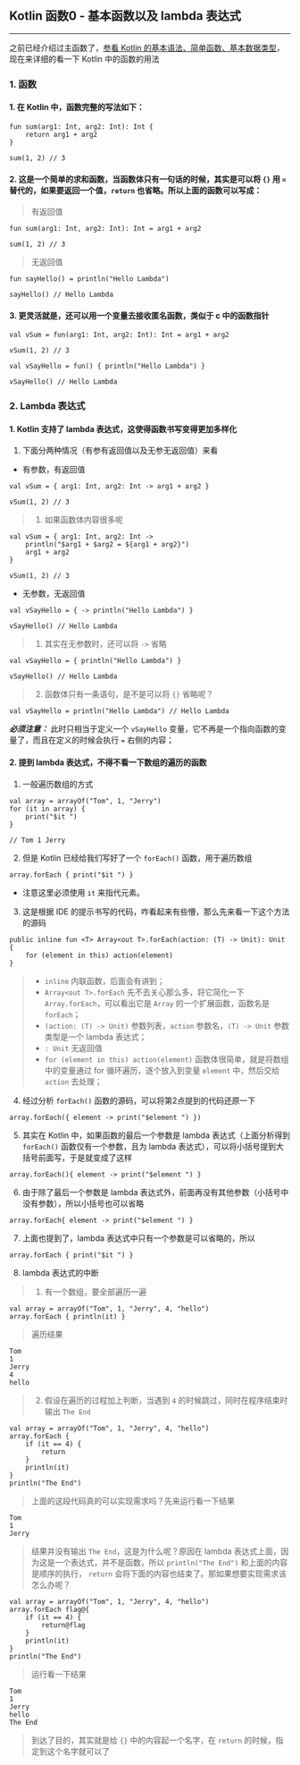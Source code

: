 ## Kotlin 函数0 - 基本函数以及 lambda 表达式

---

之前已经介绍过主函数了，[参看 Kotlin 的基本语法、简单函数、基本数据类型](https://www.jianshu.com/p/b03b76e3a8de)，现在来详细的看一下 Kotlin 中的函数的用法

### 1. 函数

#### 1. 在 Kotlin 中，函数完整的写法如下：

```
fun sum(arg1: Int, arg2: Int): Int {
    return arg1 + arg2
}

sum(1, 2) // 3
```

#### 2. 这是一个简单的求和函数，当函数体只有一句话的时候，其实是可以将 `{}` 用 `=` 替代的，如果要返回一个值，`return` 也省略。所以上面的函数可以写成：

> 有返回值

```
fun sum(arg1: Int, arg2: Int): Int = arg1 + arg2

sum(1, 2) // 3
```

> 无返回值

```
fun sayHello() = println("Hello Lambda")

sayHello() // Hello Lambda
```


#### 3. 更灵活就是，还可以用一个变量去接收匿名函数，类似于 c 中的函数指针

```
val vSum = fun(arg1: Int, arg2: Int): Int = arg1 + arg2

vSum(1, 2) // 3
```

```
val vSayHello = fun() { println("Hello Lambda") }

vSayHello() // Hello Lambda
```

### 2. Lambda 表达式

#### 1. Kotlin 支持了 lambda 表达式，这使得函数书写变得更加多样化

1. 下面分两种情况（有参有返回值以及无参无返回值）来看

+ 有参数，有返回值

```
val vSum = { arg1: Int, arg2: Int -> arg1 + arg2 }

vSum(1, 2) // 3
```

> 1. 如果函数体内容很多呢

```
val vSum = { arg1: Int, arg2: Int ->
    println("$arg1 + $arg2 = ${arg1 + arg2}")
    arg1 + arg2
}

vSum(1, 2) // 3
```

+ 无参数，无返回值

```
val vSayHello = { -> println("Hello Lambda") }

vSayHello() // Hello Lambda
```

> 1. 其实在无参数时，还可以将 `->` 省略

```
val vSayHello = { println("Hello Lambda") }

vSayHello() // Hello Lambda
```

> 2. 函数体只有一条语句，是不是可以将 `{}` 省略呢？

```
val vSayHello = println("Hello Lambda") // Hello Lambda
```
***必须注意：*** 此时只相当于定义一个 `vSayHello` 变量，它不再是一个指向函数的变量了，而且在定义的时候会执行 `=` 右侧的内容；

#### 2. 提到 lambda 表达式，不得不看一下数组的遍历的函数

1. 一般遍历数组的方式

```
val array = arrayOf("Tom", 1, "Jerry")
for (it in array) {
    print("$it ")
}

// Tom 1 Jerry
```

2. 但是 Kotlin 已经给我们写好了一个 `forEach()` 函数，用于遍历数组

```
array.forEach { print("$it ") }
```

+ 注意这里必须使用 `it` 来指代元素。

3. 这是根据 IDE 的提示书写的代码，咋看起来有些懵，那么先来看一下这个方法的源码

```
public inline fun <T> Array<out T>.forEach(action: (T) -> Unit): Unit {
    for (element in this) action(element)
}
```

> + `inline` 内联函数，后面会有讲到；
> + `Array<out T>.forEach` 先不去关心那么多，将它简化一下 `Array.forEach`，可以看出它是 `Array` 的一个扩展函数，函数名是 `forEach`；
> + `(action: (T) -> Unit)` 参数列表，`action` 参数名，`(T) -> Unit` 参数类型是一个 lambda 表达式；
> + `: Unit` 无返回值
> + `for (element in this) action(element)` 函数体很简单，就是将数组中的变量通过 for 循环遍历，逐个放入到变量 `element` 中，然后交给 `action` 去处理；

4. 经过分析 `forEach()` 函数的源码，可以将第2点提到的代码还原一下

```
array.forEach({ element -> print("$element ") })
```

5. 其实在 Kotlin 中，如果函数的最后一个参数是 lambda 表达式（上面分析得到 `forEach()` 函数仅有一个参数，且为 lambda 表达式），可以将小括号提到大括号前面写，于是就变成了这样

```
array.forEach(){ element -> print("$element ") }
```

6. 由于除了最后一个参数是 lambda 表达式外，前面再没有其他参数（小括号中没有参数），所以小括号也可以省略

```
array.forEach{ element -> print("$element ") }
```

7. 上面也提到了，lambda 表达式中只有一个参数是可以省略的，所以

```
array.forEach { print("$it ") }
```

8. lambda 表达式的中断
> 1. 有一个数组，要全部遍历一遍

```
val array = arrayOf("Tom", 1, "Jerry", 4, "hello")
array.forEach { println(it) }
```

> 遍历结果

```
Tom
1
Jerry
4
hello
```
> 2. 假设在遍历的过程加上判断，当遇到 `4` 的时候跳过，同时在程序结束时输出 `The End`

```
val array = arrayOf("Tom", 1, "Jerry", 4, "hello")
array.forEach {
    if (it == 4) {
        return
    }
    println(it)
}
println("The End")
```

> 上面的这段代码真的可以实现需求吗？先来运行看一下结果

```
Tom
1
Jerry
```

> 结果并没有输出 `The End`，这是为什么呢？原因在 lambda 表达式上面，因为这是一个表达式，并不是函数，所以 `println("The End")` 和上面的内容是顺序的执行， `return` 会将下面的内容也结束了。那如果想要实现需求该怎么办呢？

```
val array = arrayOf("Tom", 1, "Jerry", 4, "hello")
array.forEach flag@{
    if (it == 4) {
        return@flag
    }
    println(it)
}
println("The End")
```

> 运行看一下结果

```
Tom
1
Jerry
hello
The End
```

> 到达了目的，其实就是给 `{}` 中的内容起一个名字，在 `return` 的时候，指定到这个名字就可以了

